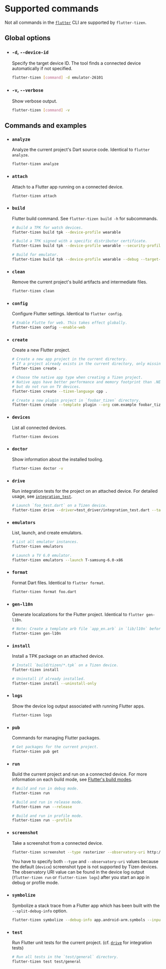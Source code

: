 # Supported commands

Not all commands in the [`flutter`](https://flutter.dev/docs/reference/flutter-cli) CLI are supported by `flutter-tizen`.

## Global options

- ### `-d`, `--device-id`

  Specify the target device ID. The tool finds a connected device automatically if not specified.

  ```sh
  flutter-tizen [command] -d emulator-26101
  ```

- ### `-v`, `--verbose`

  Show verbose output.

  ```sh
  flutter-tizen [command] -v
  ```

## Commands and examples

- ### `analyze`

  Analyze the current project's Dart source code. Identical to `flutter analyze`.

  ```sh
  flutter-tizen analyze
  ```

- ### `attach`

  Attach to a Flutter app running on a connected device.

  ```sh
  flutter-tizen attach
  ```

- ### `build`

  Flutter build command. See `flutter-tizen build -h` for subcommands.

  ```sh
  # Build a TPK for watch devices.
  flutter-tizen build tpk --device-profile wearable

  # Build a TPK signed with a specific distributor certificate.
  flutter-tizen build tpk --device-profile wearable --security-profile foo

  # Build for emulator.
  flutter-tizen build tpk --device-profile wearable --debug --target-arch x86
  ```

- ### `clean`

  Remove the current project's build artifacts and intermediate files.

  ```sh
  flutter-tizen clean
  ```

- ### `config`

  Configure Flutter settings. Identical to `flutter config`.

  ```sh
  # Enable Flutte for web. This takes effect globally.
  flutter-tizen config --enable-web
  ```

- ### `create`

  Create a new Flutter project.

  ```sh
  # Create a new app project in the current directory.
  # If a project already exists in the current directory, only missing files are added.
  flutter-tizen create .

  # Choose the native app type when creating a Tizen project.
  # Native apps have better performance and memory footprint than .NET (default) apps,
  # but do not run on TV devices.
  flutter-tizen create --tizen-language cpp .

  # Create a new plugin project in `foobar_tizen` directory.
  flutter-tizen create --template plugin --org com.example foobar_tizen
  ```

- ### `devices`

  List all connected devices.

  ```sh
  flutter-tizen devices
  ```

- ### `doctor`

  Show information about the installed tooling.

  ```sh
  flutter-tizen doctor -v
  ```

- ### `drive`

  Run integration tests for the project on an attached device. For detailed usage, see [`integration_test`](https://github.com/flutter/flutter/tree/master/packages/integration_test).

  ```sh
  # Launch `foo_test.dart` on a Tizen device.
  flutter-tizen drive --driver=test_driver/integration_test.dart --target=integration_test/foo_test.dart
  ```

- ### `emulators`

  List, launch, and create emulators.

  ```sh
  # List all emulator instances.
  flutter-tizen emulators

  # Launch a TV 6.0 emulator.
  flutter-tizen emulators --launch T-samsung-6.0-x86
  ```

- ### `format`

  Format Dart files. Identical to `flutter format`.

  ```sh
  flutter-tizen format foo.dart
  ```

- ### `gen-l10n`

  Generate localizations for the Flutter project. Identical to `flutter gen-l10n`.

  ```sh
  # Note: Create a template arb file `app_en.arb` in `lib/l10n` before running this.
  flutter-tizen gen-l10n
  ```

- ### `install`

  Install a TPK package on an attached device.

  ```sh
  # Install `build/tizen/*.tpk` on a Tizen device.
  flutter-tizen install

  # Uninstall if already installed.
  flutter-tizen install --uninstall-only
  ```

- ### `logs`

  Show the device log output associated with running Flutter apps.

  ```sh
  flutter-tizen logs
  ```

- ### `pub`

  Commands for managing Flutter packages.

  ```sh
  # Get packages for the current project.
  flutter-tizen pub get
  ```

- ### `run`

  Build the current project and run on a connected device. For more information on each build mode, see [Flutter's build modes](https://flutter.dev/docs/testing/build-modes).

  ```sh
  # Build and run in debug mode.
  flutter-tizen run

  # Build and run in release mode.
  flutter-tizen run --release

  # Build and run in profile mode.
  flutter-tizen run --profile
  ```

- ### `screenshot`

  Take a screenshot from a connected device.

  ```sh
  flutter-tizen screenshot --type rasterizer --observatory-uri http://127.0.0.1:43000/Swm0bjIe0ks=
  ```

  You have to specify both `--type` and `--observatory-uri` values because the default (`device`) screenshot type is not supported by Tizen devices. The observatory URI value can be found in the device log output (`flutter-tizen run` or `flutter-tizen logs`) after you start an app in debug or profile mode.

- ### `symbolize`

  Symbolize a stack trace from a Flutter app which has been built with the `--split-debug-info` option.

  ```sh
  flutter-tizen symbolize --debug-info app.android-arm.symbols --input stack_trace.err
  ```

- ### `test`

  Run Flutter unit tests for the current project. (cf. [`drive`](#drive) for integration tests)

  ```sh
  # Run all tests in the `test/general` directory.
  flutter-tizen test test/general
  ```

